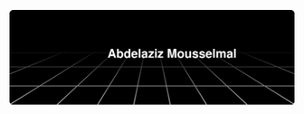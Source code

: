 <a href="http://github.com/Abdelaziz-Mousselmal"><img alt="Abdelaziz Mousselmal Banner" src="https://github.com/Abdelaziz-Mousselmal/Abdelaziz-Mousselmal/blob/main/banner.svg"/></a>
